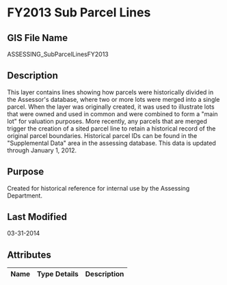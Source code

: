 # FY2013 Sub Parcel Lines
## GIS File Name
ASSESSING_SubParcelLinesFY2013
## Description
<DIV STYLE="text-align:Left;"><DIV><DIV><P><SPAN>This layer contains lines showing how parcels were historically divided in the Assessor's database, where two or more lots were merged into a single parcel. When the layer was originally created, it was used to illustrate lots that were owned and used in common and were combined to form a "main lot" for valuation purposes. More recently, any parcels that are merged trigger the creation of a sited parcel line to retain a historical record of the original parcel boundaries. Historical parcel IDs can be found in the "Supplemental Data" area in the assessing database. </SPAN><SPAN><SPAN>This data is updated through January 1, 2012.</SPAN></SPAN></P></DIV></DIV></DIV>

## Purpose
Created for historical reference for internal use by the Assessing Department.
## Last Modified
03-31-2014
## Attributes
|Name|Type Details|Description|
|----|------------|-----------|

